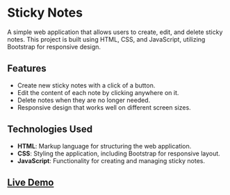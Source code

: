 # Sticky Notes

A simple web application that allows users to create, edit, and delete sticky notes. This project is built using HTML, CSS, and JavaScript, utilizing Bootstrap for responsive design.

## Features

- Create new sticky notes with a click of a button.
- Edit the content of each note by clicking anywhere on it.
- Delete notes when they are no longer needed.
- Responsive design that works well on different screen sizes.

## Technologies Used

- **HTML**: Markup language for structuring the web application.
- **CSS**: Styling the application, including Bootstrap for responsive layout.
- **JavaScript**: Functionality for creating and managing sticky notes.

## [Live Demo]()



